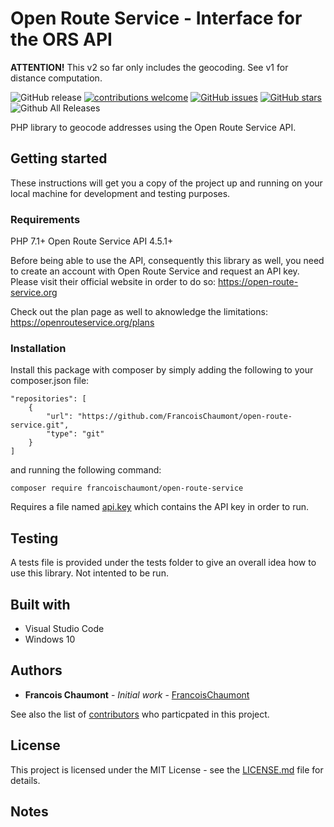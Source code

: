 # Open Route Service - Interface for the ORS API

**ATTENTION!** This v2 so far only includes the geocoding. See v1 for distance computation.



![GitHub release](https://img.shields.io/github/release/FrancoisChaumont/open-route-service.svg)
[![contributions welcome](https://img.shields.io/badge/contributions-welcome-brightgreen.svg?style=flat)](https://github.com/FrancoisChaumont/open-route-service/issues)
[![GitHub issues](https://img.shields.io/github/issues/FrancoisChaumont/open-route-service.svg)](https://github.com/FrancoisChaumont/open-route-service/issues)
[![GitHub stars](https://img.shields.io/github/stars/FrancoisChaumont/open-route-service.svg)](https://github.com/FrancoisChaumont/open-route-service/stargazers)
![Github All Releases](https://img.shields.io/github/downloads/FrancoisChaumont/open-route-service/total.svg)

PHP library to geocode addresses using the Open Route Service API.

## Getting started
These instructions will get you a copy of the project up and running on your local machine for development and testing purposes.

### Requirements
PHP 7.1+
Open Route Service API 4.5.1+

Before being able to use the API, consequently this library as well, you need to create an account with Open Route Service and request an API key. Please visit their official website in order to do so: https://open-route-service.org

Check out the plan page as well to aknowledge the limitations: https://openrouteservice.org/plans

### Installation
Install this package with composer by simply adding the following to your composer.json file:  
```
"repositories": [
    {
        "url": "https://github.com/FrancoisChaumont/open-route-service.git",
        "type": "git"
    }
]
```
and running the following command:  
```
composer require francoischaumont/open-route-service
```

Requires a file named [api.key](api.key) which contains the API key in order to run.

## Testing
A tests file is provided under the tests folder to give an overall idea how to use this library.
Not intented to be run.

## Built with
* Visual Studio Code
* Windows 10

## Authors
* **Francois Chaumont** - *Initial work* - [FrancoisChaumont](https://github.com/FrancoisChaumont)

See also the list of [contributors](https://github.com/FrancoisChaumont/open-route-service/graphs/contributors) who particpated in this project.

## License
This project is licensed under the MIT License - see the [LICENSE.md](LICENSE.md) file for details.

## Notes
